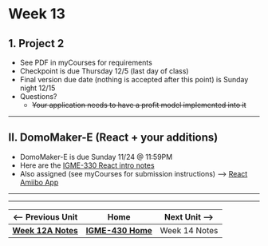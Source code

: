 # Week 13


## 1. Project 2
- See PDF in myCourses for requirements
- Checkpoint is due Thursday 12/5 (last day of class)
- Final version due date (nothing is accepted after this point) is Sunday night 12/15
- Questions?
  - ~~Your application needs to have a profit model implemented into it~~

---

## II. DomoMaker-E (React + your additions)
- DomoMaker-E is due Sunday 11/24 @ 11:59PM 
- Here are the [IGME-330 React intro notes](https://github.com/tonethar/IGME-330-Master/blob/master/notes/react-intro.md)
- Also assigned (see myCourses for submission instructions) --> [React Amiibo App](https://github.com/tonethar/IGME-330-Master/blob/master/notes/react-amiibo-app.md)

---
---

| <-- Previous Unit | Home | Next Unit -->
| --- | --- | --- 
|   [**Week 12A Notes**](12B.md)  |  [**IGME-430 Home**](../) | Week 14 Notes
